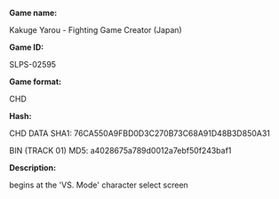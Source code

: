 **Game name:**

Kakuge Yarou - Fighting Game Creator (Japan)

**Game ID:**

SLPS-02595

**Game format:**

CHD

**Hash:**

CHD DATA SHA1: 76CA550A9FBD0D3C270B73C68A91D48B3D850A31

BIN (TRACK 01) MD5: a4028675a789d0012a7ebf50f243baf1

**Description:**

begins at the 'VS. Mode' character select screen
